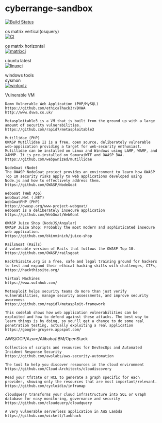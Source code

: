 # cyberrange-sandbox


[![Build Status](https://travis-ci.com/githubfoam/cyberrange-sandbox.svg?branch=dev)](https://travis-ci.com/githubfoam/cyberrange-sandbox)  

os matrix vertical(osquery)      
[![CI](https://github.com/githubfoam/cyberrange-sandbox/workflows/CI/badge.svg)](https://github.com/githubfoam/cyberrange-sandbox/actions?query=workflow%3A%22CI%22+branch%3Adev)    

os matrix horizontal    
[![matrixci](https://github.com/githubfoam/cyberrange-sandbox/workflows/matrixci/badge.svg)](https://github.com/githubfoam/cyberrange-sandbox/actions?query=workflow%3A%22matrixci%22+branch%3Adev)  

ubuntu latest  
[![linuxci](https://github.com/githubfoam/cyberrange-sandbox/workflows/linuxci/badge.svg)](https://github.com/githubfoam/cyberrange-sandbox/actions?query=workflow%3A%22linuxci%22+branch%3Adev)  

windows tools  
sysmon  
[![wintoolz](https://github.com/githubfoam/cyberrange-sandbox/workflows/wintoolz/badge.svg)](https://github.com/githubfoam/cyberrange-sandbox/actions?query=workflow%3A%22wintoolz%22+branch%3Adev)    

Vulnerable VM
~~~~
Damn Vulnerable Web Application (PHP/MySQL)
https://github.com/ethicalhack3r/DVWA
http://www.dvwa.co.uk/

Metasploitable3 is a VM that is built from the ground up with a large amount of security vulnerabilities. 
https://github.com/rapid7/metasploitable3

Mutillidae (PHP)
OWASP Mutillidae II is a free, open source, deliberately vulnerable web-application providing a target for web-security enthusiast. Mutillidae can be installed on Linux and Windows using LAMP, WAMP, and XAMMP. It is pre-installed on SamuraiWTF and OWASP BWA.
https://github.com/webpwnized/mutillidae

NodeGoat (Node)
The OWASP NodeGoat project provides an environment to learn how OWASP Top 10 security risks apply to web applications developed using Node.js and how to effectively address them.
https://github.com/OWASP/NodeGoat

WebGoat (Web App)
WebGoat.Net (.NET)
WebGoatPHP (PHP)
https://owasp.org/www-project-webgoat/
WebGoat is a deliberately insecure application 
https://github.com/WebGoat/WebGoat

OWASP Juice Shop (NodeJS/Angular)
OWASP Juice Shop: Probably the most modern and sophisticated insecure web application.
https://github.com/bkimminich/juice-shop

RailsGoat (Rails)
A vulnerable version of Rails that follows the OWASP Top 10.
https://github.com/OWASP/railsgoat
~~~~
~~~~
HackThisSite.org is a free, safe and legal training ground for hackers to test and expand their ethical hacking skills with challenges, CTFs,
https://hackthissite.org/

Virtual Machines
https://www.vulnhub.com/

Metasploit helps security teams do more than just verify vulnerabilities, manage security assessments, and improve security awareness
https://github.com/rapid7/metasploit-framework

This codelab shows how web application vulnerabilities can be exploited and how to defend against these attacks. The best way to learn things is by doing, so you'll get a chance to do some real penetration testing, actually exploiting a real application
https://google-gruyere.appspot.com/

~~~~
AWS/GCP/Azure/Alibaba/IBM/OpenStack
~~~~
Collection of scripts and resources for DevSecOps and Automated Incident Response Security
https://github.com/awslabs/aws-security-automation

The tool to help you discover resources in the cloud environment 
https://github.com/Cloud-Architects/cloudiscovery

Read your tfstate or HCL to generate a graph specific for each provider, showing only the resources that are most important/relevant. 
https://github.com/cycloidio/inframap

cloudquery transforms your cloud infrastructure into SQL or Graph database for easy monitoring, governance and security
https://github.com/cloudquery/cloudquery

A very vulnerable serverless application in AWS Lambda 
https://github.com/wickett/lambhack
~~~~
